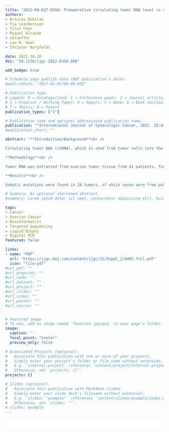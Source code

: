 ```yaml
---
title: "2022-RA-627-ESGO: Preoperative circulating tumor DNA level is associated to poor overall survival in patients with ovarian cancer"
authors:
- Arturas Dobilas
- Pia Leandersson
- Yilun Chen
- Miguel Alcaide
- cbrueffer
- Lao H. Saal
- Christer Borgfeldt

date: 2022-10-20
doi: "10.1136/ijgc-2022-ESGO.868"

add_badge: true

# Schedule page publish date (NOT publication's date).
#publishDate: "2017-01-01T00:00:00Z"

# Publication type.
# Legend: 0 = Uncategorized; 1 = Conference paper; 2 = Journal article;
# 3 = Preprint / Working Paper; 4 = Report; 5 = Book; 6 = Book section;
# 7 = Thesis; 8 = Patent
publication_types: ["1"]

# Publication name and optional abbreviated publication name.
publication: "*International Journal of Gynecologic Cancer, 2022. 32:A405*"
#publication_short: ""

abstract: "**Introduction/Background**<br />

Circulating tumor DNA (ctDNA), which is shed from tumor cells into the blood, is a promising minimal-invasive method for cancer diagnostics and monitoring. The aim of this study was to evaluate preoperative ctDNA levels in the plasma of patients with ovarian cancer and correlate the levels to clinico-pathological parameters and patient outcome.<br />

**Methodology**<br />

Tumor DNA was extracted from ovarian tumor tissue from 41 patients. Targeted sequencing using a panel of 127 genes recurrently mutated in cancer was performed to identify candidate somatic mutations in the tumor DNA. SAGAsafe digital PCR (dPCR) assays targeting the candidate mutations were used to measure ctDNA levels in patient plasma samples, obtained prior to surgery, to evaluate ctDNA levels in terms of mutant copy number/mL and variant allele frequency.<br />

**Results**<br />

Somatic mutations were found in 24 tumors, of which seven were from patients with borderline, and 17 with invasive cancer diagnosis. TP53 was the most frequently mutated gene. Fifteen of 24 patients had detectable ctDNA levels in pre-operative plasma. Plasma ctDNA mutant concentration increased with higher stage (p<sub>trend</sub> <0.001). Cancer patients with more than 10 ctDNA mutant copies/mL in plasma prior to surgery had significantly worse overall survival (p=0.008)."

# Summary. An optional shortened abstract.
#summary: Lorem ipsum dolor sit amet, consectetur adipiscing elit. Duis posuere tellus ac convallis placerat. Proin tincidunt magna sed ex sollicitudin condimentum.

tags:
- Cancer
- Ovarian Cancer
- Bioinformatics
- Targeted Sequencing
- Liquid Biopsy
- Digital PCR
featured: false

links:
- name: "PDF"
  url: "https://ijgc.bmj.com/content/ijgc/32/Suppl_2/A405.full.pdf"
  icon: "file-pdf"
#url_pdf: ""
#url_preprint: ""
#url_code: ""
#url_dataset: ""
#url_project: ""
#url_slides: ""
#url_video: ""
#url_poster: ""
#url_source: ""


# Featured image
# To use, add an image named `featured.jpg/png` to your page's folder. 
image:
  caption: ''
  focal_point: "Center"
  preview_only: false

# Associated Projects (optional).
#   Associate this publication with one or more of your projects.
#   Simply enter your project's folder or file name without extension.
#   E.g. `internal-project` references `content/project/internal-project/index.md`.
#   Otherwise, set `projects: []`.
projects: []

# Slides (optional).
#   Associate this publication with Markdown slides.
#   Simply enter your slide deck's filename without extension.
#   E.g. `slides: "example"` references `content/slides/example/index.md`.
#   Otherwise, set `slides: ""`.
# slides: example
---
```


<html>
  <style>
    section {
        background: white;
        color: black;
        border-radius: 1em;
        padding: 1em;
        left: 50% }
    #inner {
        display: inline-block;
        display: flex;
        align-items: center;
        justify-content: center }
  </style>
  <section>
    <div id="inner">
      <script type='text/javascript' src='https://d1bxh8uas1mnw7.cloudfront.net/assets/embed.js'></script>
        <span style="float:left";
          class="__dimensions_badge_embed__"
          data-doi="10.1136/ijgc-2022-ESGO.868"
          data-hide-zero-citations="true"
          data-legend="always">
        </span>
      <script async src="https://badge.dimensions.ai/badge.js" charset="utf-8"></script>
        <div style="float:right";
          data-link-target="_blank"
          data-badge-details="right"
          data-badge-type="medium-donut"
          data-doi="10.1136/ijgc-2022-ESGO.868"
          data-condensed="true"
          data-hide-no-mentions="true"
          class="altmetric-embed">
        </div>
    </div>
  </section>
